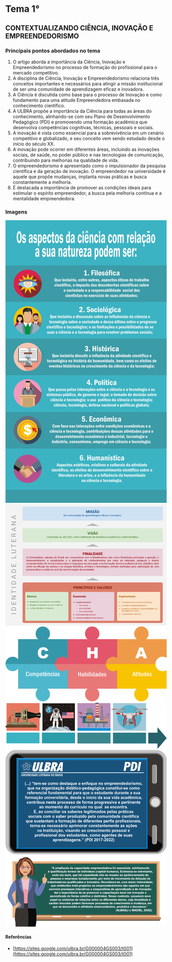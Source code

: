 # Tema 1°

## CONTEXTUALIZANDO CIÊNCIA, INOVAÇÃO E EMPREENDEDORISMO

### Principais pontos abordados no tema

1. O artigo aborda a importância da Ciência, Inovação e Empreendedorismo no processo de formação do profissional para o mercado competitivo.
2. A disciplina de Ciência, Inovação e Empreendedorismo relaciona três conceitos importantes e necessários para atingir a missão institucional de ser uma comunidade de aprendizagem eficaz e inovadora.
3. A Ciência é discutida como base para o processo de Inovação e como fundamento para uma atitude Empreendedora embasada no conhecimento científico.
4. A ULBRA propõe a importância da Ciência para todas as áreas do conhecimento, alinhando-se com seu Plano de Desenvolvimento Pedagógico (PDI) e promovendo uma formação acadêmica que desenvolva competências cognitivas, técnicas, pessoais e sociais.
5. A inovação é vista como essencial para a sobrevivência em um cenário competitivo e globalizado, e seu conceito vem sendo estudado desde o início do século XX.
6. A inovação pode ocorrer em diferentes áreas, incluindo as inovações sociais, de saúde, no poder público e nas tecnologias de comunicação, contribuindo para melhorias na qualidade de vida.
7. O empreendedorismo é apresentado como o impulsionador da pesquisa científica e da geração de inovação. O empreendedor na universidade é aquele que propõe mudanças, implanta novas práticas e busca constantemente a melhoria.
8. É destacada a importância de promover as condições ideais para estimular o espírito empreendedor, a busca pela melhoria contínua e a mentalidade empreendedora.

### Imagens

![Alt text](./../assets/tema-1/1.png)
![Alt text](./../assets/tema-1/2.png)
![Alt text](./../assets/tema-1/3.png)
![Alt text](./../assets/tema-1/4.png)
![Alt text](./../assets/tema-1/5.png)
![Alt text](./../assets/tema-1/6.png)

#### Referências

- [https://sites.google.com/ulbra.br/G000004GS003/t001](https://sites.google.com/ulbra.br/G000004GS003/t001)
